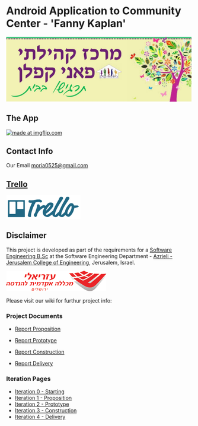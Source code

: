 # Android Application to Community Center - 'Fanny Kaplan'

<img src="https://github.com/moria0525/App_matnas/blob/master/Docs/banner.jpg" width="500">

## The App
<a href="https://imgflip.com/gif/1rggja"><img src="https://i.imgflip.com/1rggja.gif" title="made at imgflip.com"/></a>

## Contact Info
Our Email
moria0525@gmail.com


## [Trello](https://trello.com/b/5Cuwpy2x/appmatnas)

<img src="https://github.com/moria0525/App_matnas/blob/master/Docs/trello.png" width="200">

## Disclaimer
This project is developed as part of the requirements for a [Software Engineering B.Sc](http://projects.jce.ac.il/moodle/) at the Software Engineering Department - [Azrieli - Jerusalem College of Engineering](http://www.jce.ac.il/), Jerusalem, Israel.

![JCE](https://github.com/moria0525/App_matnas/blob/master/Docs/logo_jce.png)


Please visit our wiki for furthur project info: 

### Project Documents
- [Report Proposition](https://github.com/moria0525/App_matnas/wiki/Iteration-1---Proposition#report-proposition)

- [Report Prototype](https://github.com/moria0525/App_matnas/wiki/Iteration-2---Prototype#report-prototype)

- [Report Construction](https://github.com/moria0525/App_matnas/wiki/Iteration-3---Construction#report-construction)

- [Report Delivery](https://github.com/moria0525/App_matnas/wiki/Iteration-4---Delivery#report-final)


### Iteration Pages
  - [Iteration 0 - Starting](https://github.com/moria0525/App_matnas/wiki/Iteration-0---Starting)
  - [Iteration 1 - Proposition](https://github.com/moria0525/App_matnas/wiki/Iteration-1---Proposition)
  - [Iteration 2 - Prototype](https://github.com/moria0525/App_matnas/wiki/Iteration-2---Prototype)
  - [Iteration 3 - Construction](https://github.com/moria0525/App_matnas/wiki/Iteration-3---Construction)
  - [Iteration 4 - Delivery](https://github.com/moria0525/App_matnas/wiki/Iteration-4---Delivery)

